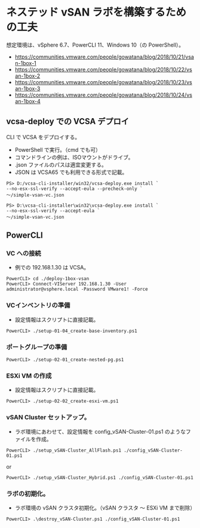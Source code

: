 # ネステッド vSAN ラボを構築するための工夫

想定環境は、vSphere 6.7、PowerCLI 11、Windows 10（の PowerShell）。

* <https://communities.vmware.com/people/gowatana/blog/2018/10/21/vsan-1box-1>
* <https://communities.vmware.com/people/gowatana/blog/2018/10/22/vsan-1box-2>
* <https://communities.vmware.com/people/gowatana/blog/2018/10/23/vsan-1box-3>
* <https://communities.vmware.com/people/gowatana/blog/2018/10/24/vsan-1box-4>

## vcsa-deploy での VCSA デプロイ

CLI で VCSA をデプロイする。
* PowerShell で実行。（cmd でも可）
* コマンドラインの例は、ISOマウントがドライブ。
* .json ファイルのパスは適宜変更する。
* JSON は VCSA65 でも利用できる形式で記載。

```
PS> D:/vcsa-cli-installer/win32/vcsa-deploy.exe install `
--no-esx-ssl-verify --accept-eula --precheck-only `
～/simple-vsan-vc.json

PS> D:\vcsa-cli-installer\win32\vcsa-deploy.exe install `
--no-esx-ssl-verify --accept-eula `
～/simple-vsan-vc.json
```

## PowerCLI

### VC への接続

* 例での 192.168.1.30 は VCSA。

```
PowerCLI> cd ./deploy-1box-vsan
PowerCLI> Connect-VIServer 192.168.1.30 -User administrator@vsphere.local -Password VMware1! -Force
```

### VCインベントリの準備

* 設定情報はスクリプトに直接記載。

```
PowerCLI> ./setup-01-04_create-base-inventory.ps1
```

### ポートグループの準備

```
PowerCLI> ./setup-02-01_create-nested-pg.ps1
```

### ESXi VM の作成

* 設定情報はスクリプトに直接記載。

```
PowerCLI> ./setup-02-02_create-esxi-vm.ps1
```

### vSAN Cluster セットアップ。

* ラボ環境にあわせて、設定情報を config_vSAN-Cluster-01.ps1 のようなファイルを作成。

```
PowerCLI> ./setup_vSAN-Cluster_AllFlash.ps1 ./config_vSAN-Cluster-01.ps1
```

or

```
PowerCLI> ./setup_vSAN-Cluster_Hybrid.ps1 ./config_vSAN-Cluster-01.ps1
```

### ラボの初期化。

* ラボ環境の vSAN クラスタ初期化。（vSAN クラスタ ～ ESXi VM まで削除）

```
PowerCLI> .\destroy_vSAN-Cluster.ps1 ./config_vSAN-Cluster-01.ps1
```

